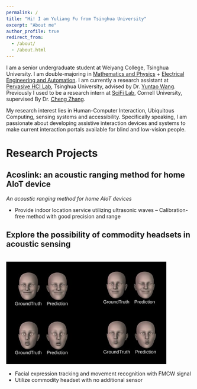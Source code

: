 ```yaml
---
permalink: /
title: "Hi! I am Yuliang Fu from Tsinghua University"
excerpt: "About me"
author_profile: true
redirect_from: 
  - /about/
  - /about.html
---
```


I am a senior undergraduate student at Weiyang College, Tsinghua University. I am double-majoring in <u>Mathematics and Physics</u> + <u>Electrical Engineering and Automation</u>. I am currently a research assistant at [Pervasive HCI Lab](https://pi.cs.tsinghua.edu.cn/), Tsinghua University, advised by Dr. [Yuntao Wang](https://pi.cs.tsinghua.edu.cn/lab/people/YuntaoWang/). Previously I used to be a research intern at [SciFi Lab](https://www.scifilab.org/), Cornell University, supervised By Dr. [Cheng Zhang](http://www.czhang.org/).

My research interest lies in Human-Computer Interaction, Ubiquitous Computing, sensing systems and accessibility. Specifically speaking, I am passionate about developing assistive interaction devices and systems to make current interaction portals available for blind and low-vision people.

Research Projects
======

Acoslink: an acoustic ranging method for home AIoT device
--------

*An acoustic ranging method for home AIoT devices*

- Provide indoor location service utilizing ultrasonic waves
– Calibration-free method with good precision and range

Explore the possibility of commodity headsets in acoustic sensing
--------

<br/><img src='/images/expl.jpg'>

- Facial expression tracking and movement recognition with FMCW signal
- Utilize commodity headset with no additional sensor
